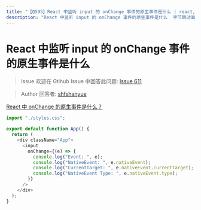 ```yaml
---
title: "【Q595】React 中监听 input 的 onChange 事件的原生事件是什么 | react,dom高频面试题"
description: "React 中监听 input 的 onChange 事件的原生事件是什么  字节跳动面试题、阿里腾讯面试题、美团小米面试题。"
---
```


# React 中监听 input 的 onChange 事件的原生事件是什么

> Issue
> 欢迎在 Gtihub Issue 中回答此问题: [Issue 611](https://github.com/shfshanyue/Daily-Question/issues/611)

> Author
> 回答者: [shfshanyue](https://github.com/shfshanyue)

[React 中 onChange 的原生事件是什么？](https://codesandbox.io/s/input-onchange-1ybhw?file=/src/App.js)

```js
import "./styles.css";

export default function App() {
  return (
    <div className="App">
      <input
        onChange={(e) => {
          console.log("Event: ", e);
          console.log("NativeEvent: ", e.nativeEvent);
          console.log("CurrentTarget: ", e.nativeEvent.currentTarget);
          console.log("NativeEvent Type: ", e.nativeEvent.type);
        }}
      />
    </div>
  );
}
```
